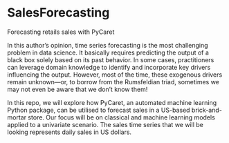 # SalesForecasting
Forecasting retails sales with PyCaret

In this author’s opinion, time series forecasting is the most challenging problem in data science. It basically requires predicting the output of a black box solely based on its past behavior. In some cases, practitioners can leverage domain knowledge to identify and incorporate key drivers influencing the output. However, most of the time, these exogenous drivers remain unknown—or, to borrow from the Rumsfeldian triad, sometimes we may not even be aware that we don’t know them!

In this repo, we will explore how PyCaret, an automated machine learning Python package, can be utilised to forecast sales in a US-based brick-and-mortar store. Our focus will be on classical and machine learning models applied to a univariate scenario. The sales time series that we will be looking represents daily sales in US dollars. 




